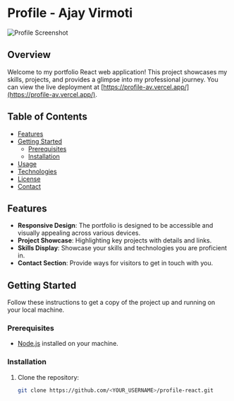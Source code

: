 # Profile - Ajay Virmoti

![Profile Screenshot](<URL_TO_SCREENSHOT>)

## Overview

Welcome to my portfolio React web application! This project showcases my skills, projects, and provides a glimpse into my professional journey. You can view the live deployment at [https://profile-av.vercel.app/](https://profile-av.vercel.app/).

## Table of Contents

- [Features](#features)
- [Getting Started](#getting-started)
  - [Prerequisites](#prerequisites)
  - [Installation](#installation)
- [Usage](#usage)
- [Technologies](#technologies)
- [License](#license)
- [Contact](#contact)

## Features

- **Responsive Design**: The portfolio is designed to be accessible and visually appealing across various devices.
- **Project Showcase**: Highlighting key projects with details and links.
- **Skills Display**: Showcase your skills and technologies you are proficient in.
- **Contact Section**: Provide ways for visitors to get in touch with you.

## Getting Started

Follow these instructions to get a copy of the project up and running on your local machine.

### Prerequisites

- [Node.js](https://nodejs.org/) installed on your machine.

### Installation

1. Clone the repository:

   ```bash
   git clone https://github.com/<YOUR_USERNAME>/profile-react.git
